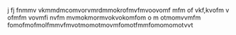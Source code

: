 j fj fnmmv    vkmmdmcomvorvmrdmmokrofmvfmvoovomf mfm of vkf,kvofm v ofmfm vovmfi nvfm  mvmokmormvokvokomfom o m otmomvvmfm fomofmofmolfmmvfmvotmomotmovmfomotfmmfomomomotvvt
